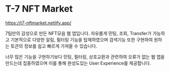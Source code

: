 # T-7 NFT Market

https://t7-nftmarket.netlify.app/

7팀만의 감성으로 만든 NFT모음 웹 앱입니다.
자유롭게 민팅, 조회, Transfer가 가능하고
기본적으로 다양한 알림, 필터링 기능을 탑재하였으며 검색기능 또한 구현하여
원하는 토큰의 정보를 쉽고 빠르게 가져올 수 있습니다.

너무 많은 기능을 구현하기보다 민팅, 필터링, 상호교환과 관련하여 오류가 없는 웹 앱을 만드는데 집중하였으며
이를 통해 완성도있는 User Experience를 제공합니다.
